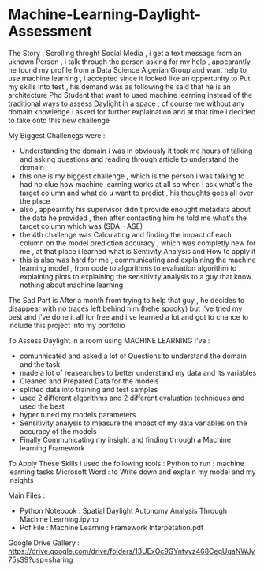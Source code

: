 # Machine-Learning-Daylight-Assessment
The Story : 
Scrolling throght Social Media , i get a text message from an uknown Person , i talk through the person asking for my help , appearantly he found my profile from a Data Science Algerian Group and want help to use machine learning , i accepted since it looked like an oppertunity to Put my skills into test , his demand was as following 
he said that he is an architecture  Phd Student that want to used machine learning instead of the traditional ways to assess Daylight in a space , of course me without any domain knowledge i asked for further explaination and at that time i decided to take onto this new challenge 

My Biggest Challenegs were : 
- Understanding the domain i was in obviously it took me hours of talking and asking questions and reading through article to understand the domain 
- this one is my biggest challenge , which is the person i was talking to had no clue how machine learning works at all so when i ask what's the target column and what do u want to predict , his thoughts goes all over the place 
- also , appearntly his supervisor didn't provide enought metadata about the data he provided , then after contacting him he told me what's the target column which was 
(SDA - ASE) 
- the 4th challenge was Calculating and finding the impact of each column on the model prediction accuracy , which was completly new for me , at that place i learned what is Sentivity Analysis and How to apply it 
- this is also was hard for me , communicating and explaining the machine learning model , from code to algorithms to evaluation algorithm to explaining plots to explaining the sensitivity analysis to a guy that know nothing about machine learning 

The Sad Part is After a month from trying to help that guy , he decides to disappear with no traces left behind him (hehe spooky) but i've tried my best and i've done it all for free and i've learned a lot and got to chance to include this project into my portfolio 

To Assess Daylight in a room using MACHINE LEARNING  i've  : 
- comunnicated and asked a lot of Questions to understand the domain and the task 
- made a lot of reasearches to better understand my data and its variables 
- Cleaned and Prepared Data for the models 
- splitted data into training and test samples 
- used 2 different algorithms and 2 different evaluation techniques and used the best 
- hyper tuned my models parameters 
- Sensitivity analysis to measure the impact of my data variables on the accuracy of the models  
- Finally Communicating my insight and finding through a Machine learning Framework 

To Apply These Skills i used the following tools :
Python to run : machine learning tasks 
Microsoft Word : to Write down and explain my model and my insights 

Main Files :
- Python Notebook : Spatial Daylight Autonomy Analysis Through Machine Learning.ipynb
- Pdf File : Machine Learning Framework Interpetation.pdf

Google Drive Gallery : https://drive.google.com/drive/folders/13UExOc9GYntvyz468CegUqaNWJy75sS9?usp=sharing
